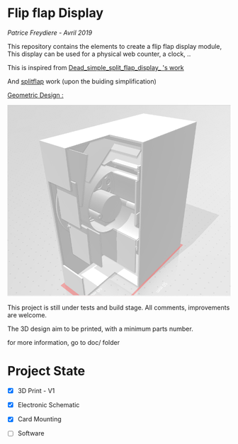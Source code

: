 # Flip flap Display

*Patrice Freydiere - Avril 2019*



This repository contains the elements to create a flip flap display module, This display can be used for a physical web counter, a clock, .. 

This is inspired from  [Dead_simple_split_flap_display_ 's work](https://www.thingiverse.com/thing:2369832)

And [splitflap](https://github.com/scottbez1/splitflap) work (upon the buiding simplification)



<u>Geometric Design :</u>

![](doc/coupe_module.png) 

This project is still under tests and build stage. All comments, improvements are welcome.

The 3D design aim to be printed, with a minimum parts number. 

for more information, go to doc/ folder



# Project State

- [x] 3D Print - V1 
- [x] Electronic Schematic
- [x] Card Mounting
- [ ] Software



